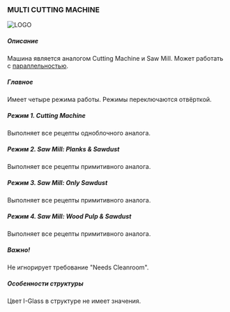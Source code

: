 ### MULTI CUTTING MACHINE

![LOGO](https://raw.githubusercontent.com/GT-IMPACT/impact-front/main/public/media/gregtech/ParCutt.png)

##### Описание

Машина является аналогом Cutting Machine и Saw Mill. Может работать с [параллельностью](/mechanics#parallelism).

##### Главное

Имеет четыре режима работы. Режимы переключаются отвёрткой.

##### Режим 1. Cutting Machine

Выполняет все рецепты одноблочного аналога.

##### Режим 2. Saw Mill: Planks & Sawdust

Выполняет все рецепты примитивного аналога.

##### Режим 3. Saw Mill: Only Sawdust

Выполняет все рецепты примитивного аналога.

##### Режим 4. Saw Mill: Wood Pulp & Sawdust

Выполняет все рецепты примитивного аналога.

##### Важно!

Не игнорирует требование "Needs Cleanroom".

##### Особенности структуры

Цвет I-Glass в структуре не имеет значения.
